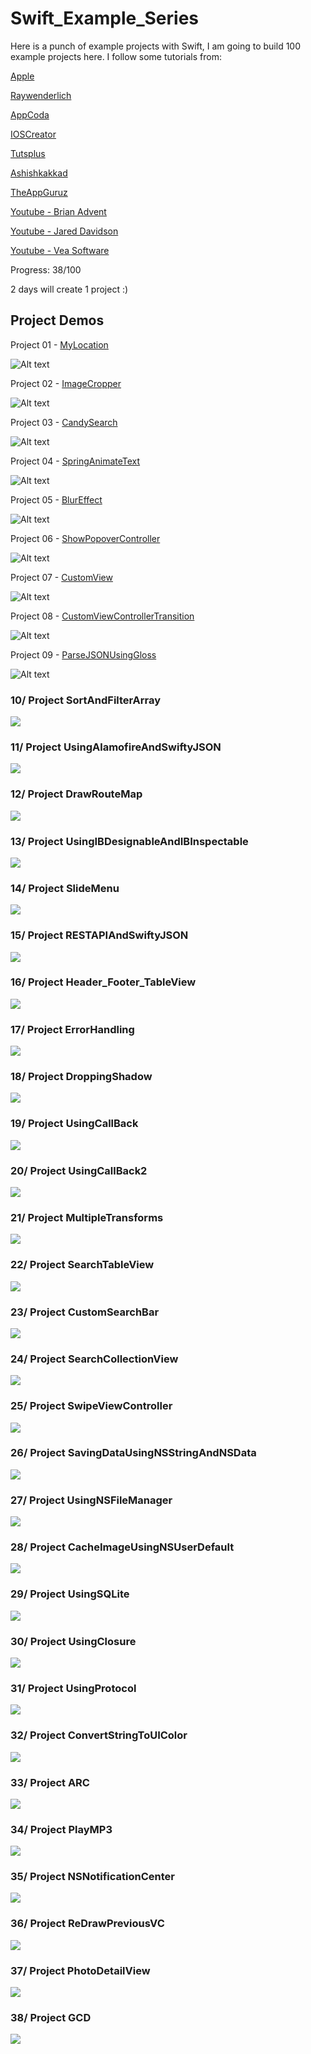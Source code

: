 # Swift_Example_Series

Here is a punch of example projects with Swift, I am going to build 100 example projects here. I follow some tutorials from:

[Apple](https://developer.apple.com/)

[Raywenderlich](http://www.raywenderlich.com)

[AppCoda](http://appcoda.com)

[IOSCreator](http://www.ioscreator.com/)

[Tutsplus](http://code.tutsplus.com/)

[Ashishkakkad](http://ashishkakkad.com/)

[TheAppGuruz](http://www.theappguruz.com/)

[Youtube - Brian Advent](https://www.youtube.com/channel/UCysEngjfeIYapEER9K8aikw)

[Youtube - Jared Davidson](https://www.youtube.com/user/Archetapp)

[Youtube - Vea Software](https://www.youtube.com/user/veasoftware)

Progress: 38/100

2 days will create 1 project :)

## Project Demos

Project 01 - [MyLocation](https://github.com/khuong291/Swift_Example_Series/tree/master/MyLocation)

![Alt text](https://github.com/khuong291/Swift_Example_Series/blob/master/Demo%20Files/MyLocation.gif)

Project 02 - [ImageCropper](https://github.com/khuong291/Swift_Example_Series/tree/master/ImageCropper)

![Alt text](https://github.com/khuong291/Swift_Example_Series/blob/master/Demo%20Files/ImageCropper.gif)

Project 03 - [CandySearch](https://github.com/khuong291/Swift_Example_Series/tree/master/CandySearch)

![Alt text](https://github.com/khuong291/Swift_Example_Series/blob/master/Demo%20Files/CandySearch.gif)

Project 04 - [SpringAnimateText](https://github.com/khuong291/Swift_Example_Series/tree/master/SpringAnimateText)

![Alt text](https://github.com/khuong291/Swift_Example_Series/blob/master/Demo%20Files/SpringAnimateText.gif)

Project 05 - [BlurEffect](https://github.com/khuong291/Swift_Example_Series/tree/master/BlurEffect)

![Alt text](https://github.com/khuong291/Swift_Example_Series/blob/master/Demo%20Files/BlurEffect.gif)

Project 06 - [ShowPopoverController](https://github.com/khuong291/Swift_Example_Series/tree/master/ShowPopoverController)

![Alt text](https://github.com/khuong291/Swift_Example_Series/blob/master/Demo%20Files/ShowPopoverController.gif)

Project 07 - [CustomView](https://github.com/khuong291/Swift_Example_Series/tree/master/CustomView)

![Alt text](https://github.com/khuong291/Swift_Example_Series/blob/master/Demo%20Files/CustomView.gif)

Project 08 - [CustomViewControllerTransition](https://github.com/khuong291/Swift_Example_Series/tree/master/CustomViewControllerTransition)

![Alt text](https://github.com/khuong291/Swift_Example_Series/blob/master/Demo%20Files/CustomViewControllerTransition.gif)

Project 09 - [ParseJSONUsingGloss](https://github.com/khuong291/Swift_Example_Series/tree/master/ParseJSONUsingGloss)

![Alt text](https://github.com/khuong291/Swift_Example_Series/blob/master/Demo%20Files/ParseJSONUsingGloss.png)

### 10/ Project SortAndFilterArray

![](SortAndFilterArray.png)

### 11/ Project UsingAlamofireAndSwiftyJSON

![](UsingAlamofireAndSwiftyJSON.png)

### 12/ Project DrawRouteMap

![](DrawRouteMap.png)

### 13/ Project UsingIBDesignableAndIBInspectable

![](UsingIBDesignableAndIBInspectable.png)

### 14/ Project SlideMenu

![](SlideMenu.gif)

### 15/ Project RESTAPIAndSwiftyJSON

![](RESTAPIAndSwiftyJSON.png)

### 16/ Project Header_Footer_TableView

![](Header_Footer_TableView.png)

### 17/ Project ErrorHandling

![](ErrorHandling.png)

### 18/ Project DroppingShadow

![](DroppingShadow.png)

### 19/ Project UsingCallBack

![](UsingCallBack.gif)

### 20/ Project UsingCallBack2

![](UsingCallBack2.gif)

### 21/ Project MultipleTransforms

![](MultipleTransforms.gif)

### 22/ Project SearchTableView

![](SearchTableView.gif)

### 23/ Project CustomSearchBar

![](CustomSearchBar.gif)

### 24/ Project SearchCollectionView

![](SearchCollectionView.gif)

### 25/ Project SwipeViewController

![](SwipeViewController.gif)

### 26/ Project SavingDataUsingNSStringAndNSData

![](SavingDataUsingNSStringAndNSData.png)

### 27/ Project UsingNSFileManager

![](UsingNSFileManager.png)

### 28/ Project CacheImageUsingNSUserDefault

![](CacheImageUsingNSUserDefault.gif)

### 29/ Project UsingSQLite

![](UsingSQLite.png)

### 30/ Project UsingClosure

![](UsingClosure.png)

### 31/ Project UsingProtocol

![](UsingProtocol.png)

### 32/ Project ConvertStringToUIColor

![](ConvertStringToUIColor.png)

### 33/ Project ARC

![](ARC.png)

### 34/ Project PlayMP3

![](PlayMP3.png)

### 35/ Project NSNotificationCenter

![](NSNotificationCenter.gif)

### 36/ Project ReDrawPreviousVC

![](ReDrawPreviousVC.gif)

### 37/ Project PhotoDetailView

![](PhotoDetailView.gif)

### 38/ Project GCD

![](GCD.gif)
